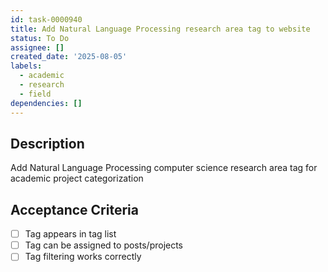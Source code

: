 ```yaml
---
id: task-0000940
title: Add Natural Language Processing research area tag to website
status: To Do
assignee: []
created_date: '2025-08-05'
labels:
  - academic
  - research
  - field
dependencies: []
---
```


## Description

Add Natural Language Processing computer science research area tag for academic project categorization

## Acceptance Criteria

- [ ] Tag appears in tag list
- [ ] Tag can be assigned to posts/projects
- [ ] Tag filtering works correctly
